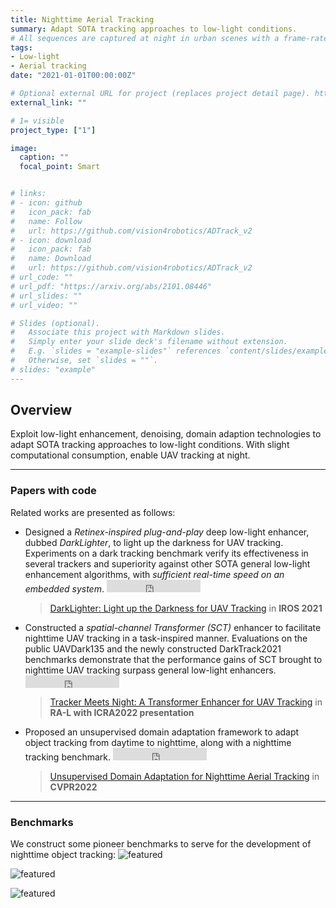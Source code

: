 ```yaml
---
title: Nighttime Aerial Tracking
summary: Adapt SOTA tracking approaches to low-light conditions.
# All sequences are captured at night in urban scenes with a frame-rate of 30 frames/s (FPS).
tags:
- Low-light
- Aerial tracking
date: "2021-01-01T00:00:00Z"

# Optional external URL for project (replaces project detail page). https://darktrack2021.netlify.app/
external_link: ""

# 1= visible
project_type: ["1"]

image:
  caption: ""
  focal_point: Smart


# links:
# - icon: github
#   icon_pack: fab
#   name: Follow
#   url: https://github.com/vision4robotics/ADTrack_v2
# - icon: download
#   icon_pack: fab
#   name: Download
#   url: https://github.com/vision4robotics/ADTrack_v2
# url_code: ""
# url_pdf: "https://arxiv.org/abs/2101.08446"
# url_slides: ""
# url_video: ""

# Slides (optional).
#   Associate this project with Markdown slides.
#   Simply enter your slide deck's filename without extension.
#   E.g. `slides = "example-slides"` references `content/slides/example-slides.md`.
#   Otherwise, set `slides = ""`.
# slides: "example"
---
```

## Overview

Exploit low-light enhancement, denoising, domain adaption technologies to adapt SOTA tracking approaches to low-light conditions. With slight computational consumption, enable UAV tracking at night.

---

### Papers with code
Related works are presented as follows:

- Designed a *Retinex-inspired plug-and-play* deep low-light enhancer, dubbed *DarkLighter*, to light up the darkness for UAV tracking. Experiments on a dark tracking benchmark verify its effectiveness in several trackers and superiority against other SOTA general low-light enhancement algorithms, with *sufficient real-time speed on an embedded system*.  <iframe src="https://ghbtns.com/github-btn.html?user=vision4robotics&repo=DarkLighter&type=star&count=true&size=medium" frameborder="0" scrolling="0" width="150" height="20" title="GitHub"></iframe>

  > [DarkLighter: Light up the Darkness for UAV Tracking](../../publication/2021_iros_darklighter/) in **IROS 2021**

- Constructed a *spatial-channel Transformer (SCT)* enhancer to facilitate nighttime UAV tracking in a task-inspired manner. Evaluations on the public UAVDark135 and the newly constructed DarkTrack2021 benchmarks demonstrate that the performance gains of SCT brought to nighttime UAV tracking surpass general low-light enhancers.  <iframe src="https://ghbtns.com/github-btn.html?user=vision4robotics&repo=SCT&type=star&count=true&size=medium" frameborder="0" scrolling="0" width="150" height="20" title="GitHub"></iframe>

  > [Tracker Meets Night: A Transformer Enhancer for UAV Tracking](../../publication/2022_ral_sct/) in **RA-L with ICRA2022 presentation**

- Proposed an unsupervised domain adaptation framework to adapt object tracking from daytime to nighttime, along with a nighttime tracking benchmark.  <iframe src="https://ghbtns.com/github-btn.html?user=vision4robotics&repo=UDAT&type=star&count=true&size=medium" frameborder="0" scrolling="0" width="150" height="20" title="GitHub"></iframe>

  > [Unsupervised Domain Adaptation for Nighttime Aerial Tracking](../../publication/2022_cvpr_udat/) in **CVPR2022**

---
### Benchmarks
We construct some pioneer benchmarks to serve for the development of nighttime object tracking:
![featured](featured.gif "[NAT2021](https://vision4robotics.github.io/NAT2021/)---a pioneering benchmark for unsupervised domain adaptive nighttime tracking.")

![featured](https://darktrack2021.netlify.app/post/getting-started/featured_hubbbc35ec4e7f72d7d989382d37396e97_1656952_1200x0_resize_lanczos_3.png "[DarkTrack2021](https://darktrack2021.netlify.app/)---a nighttime tracking benchmark comprises 110 challenging sequences with 100K frames in total.")


![featured](https://jayye99.github.io/project/uavdark135/featured1_hu47b59972aa09e73897af607e7951342f_209882_720x2500_fit_q75_h2_lanczos.webp "[UAVDark135](../uavdark135/)---a pioneering UAV dark tracking benchmark consists of 135 videos with a variety of objects.") 